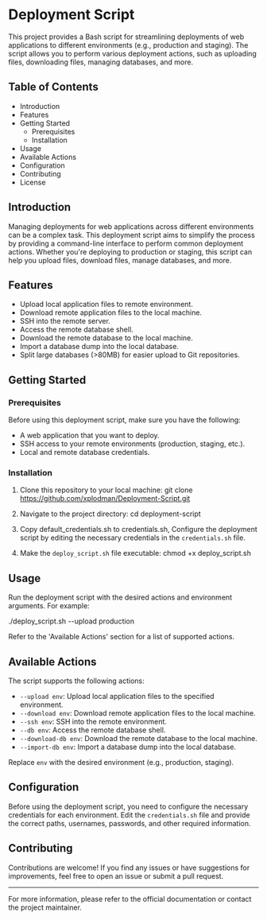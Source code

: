 # Deployment Script

This project provides a Bash script for streamlining deployments of web applications to different environments (e.g., production and staging). The script allows you to perform various deployment actions, such as uploading files, downloading files, managing databases, and more.

## Table of Contents

- Introduction
- Features
- Getting Started
  - Prerequisites
  - Installation
- Usage
- Available Actions
- Configuration
- Contributing
- License

## Introduction

Managing deployments for web applications across different environments can be a complex task. This deployment script aims to simplify the process by providing a command-line interface to perform common deployment actions. Whether you're deploying to production or staging, this script can help you upload files, download files, manage databases, and more.

## Features

- Upload local application files to remote environment.
- Download remote application files to the local machine.
- SSH into the remote server.
- Access the remote database shell.
- Download the remote database to the local machine.
- Import a database dump into the local database.
- Split large databases (>80MB) for easier upload to Git repositories.

## Getting Started

### Prerequisites

Before using this deployment script, make sure you have the following:

- A web application that you want to deploy.
- SSH access to your remote environments (production, staging, etc.).
- Local and remote database credentials.

### Installation

1. Clone this repository to your local machine:
git clone https://github.com/xplodman/Deployment-Script.git


2. Navigate to the project directory:
cd deployment-script


3. Copy default_credentials.sh to credentials.sh, Configure the deployment script by editing the necessary credentials in the `credentials.sh` file.

4. Make the `deploy_script.sh` file executable:
chmod +x deploy_script.sh


## Usage

Run the deployment script with the desired actions and environment arguments. For example:

./deploy_script.sh --upload production


Refer to the 'Available Actions' section for a list of supported actions.

## Available Actions

The script supports the following actions:

- `--upload env`: Upload local application files to the specified environment.
- `--download env`: Download remote application files to the local machine.
- `--ssh env`: SSH into the remote environment.
- `--db env`: Access the remote database shell.
- `--download-db env`: Download the remote database to the local machine.
- `--import-db env`: Import a database dump into the local database.

Replace `env` with the desired environment (e.g., production, staging).

## Configuration

Before using the deployment script, you need to configure the necessary credentials for each environment. Edit the `credentials.sh` file and provide the correct paths, usernames, passwords, and other required information.

## Contributing

Contributions are welcome! If you find any issues or have suggestions for improvements, feel free to open an issue or submit a pull request.

---

For more information, please refer to the official documentation or contact the project maintainer.


